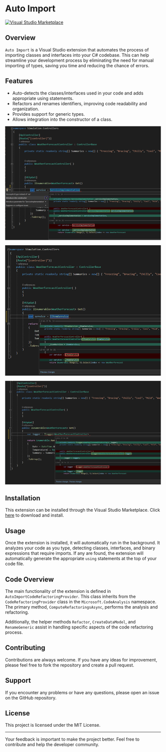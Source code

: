# Auto Import

[![Visual Studio Marketplace](https://img.shields.io/badge/Visual%20Studio-Marketplace-orange?logo=visual-studio&style=flat-square)](https://marketplace.visualstudio.com/items?itemName=floatas.auto-import)

## Overview

`Auto Import` is a Visual Studio extension that automates the process of importing classes and interfaces into your C# codebase. This can help streamline your development process by eliminating the need for manual importing of types, saving you time and reducing the chance of errors.

## Features

- Auto-detects the classes/interfaces used in your code and adds appropriate using statements.
- Refactors and renames identifiers, improving code readability and organization.
- Provides support for generic types.
- Allows integration into the constructor of a class.



![Introduce service](/Screenshots/IntroduceService.png "Introduce service")

![Introduce Interface](/Screenshots/introduceInterface.png "Introduce interface")

![Introduce Generic](/Screenshots/IntroduceGeneric.png "Introduce Generic")


## Installation

This extension can be installed through the Visual Studio Marketplace. Click [here](https://marketplace.visualstudio.com/items?itemName=floatas.auto-import) to download and install.

## Usage

Once the extension is installed, it will automatically run in the background. It analyzes your code as you type, detecting classes, interfaces, and binary expressions that require imports. If any are found, the extension will automatically generate the appropriate `using` statements at the top of your code file.

## Code Overview

The main functionality of the extension is defined in `AutoImportCodeRefactoringProvider`. This class inherits from the `CodeRefactoringProvider` class in the `Microsoft.CodeAnalysis` namespace. The primary method, `ComputeRefactoringsAsync`, performs the analysis and refactoring.

Additionally, the helper methods `Refactor`, `CreateDataModel`, and `RenameGeneric` assist in handling specific aspects of the code refactoring process.

## Contributing

Contributions are always welcome. If you have any ideas for improvement, please feel free to fork the repository and create a pull request.

## Support

If you encounter any problems or have any questions, please open an issue on the GitHub repository.

## License

This project is licensed under the MIT License.

---

Your feedback is important to make the project better. Feel free to contribute and help the developer community.

